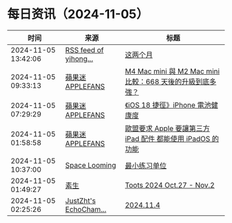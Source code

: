 ﻿# 每日资讯（2024-11-05）

|时间|来源|标题|
|---|---|---|
|2024-11-05 13:42:06|[RSS feed of yihong...](https://raw.githubusercontent.com/yihong0618/gitblog/master/feed.xml)|[这两个月](https://github.com/yihong0618/gitblog/issues/299)|
|2024-11-05 09:33:13|[蘋果迷 APPLEFANS](https://applefans.today/feed/)|[M4 Mac mini 與 M2 Mac mini 比較：668 天後的升級到底多強？](https://applefans.today/2024-11-m4-mac-mini-vs-m2-mac-mini-compared/)|
|2024-11-05 07:29:29|[蘋果迷 APPLEFANS](https://applefans.today/feed/)|[《iOS 18 捷徑》iPhone 電池健康度](https://applefans.today/2024-08-ios-18-shortcuts-iphone-battery-healthy/)|
|2024-11-05 01:58:58|[蘋果迷 APPLEFANS](https://applefans.today/feed/)|[歐盟要求 Apple 要讓第三方 iPad 配件 都能使用 iPadOS 的功能](https://applefans.today/2024-11-eu-ipad-accessory-integration-feud/)|
|2024-11-05 10:37:00|[Space Looming](http://yibie.github.io/index.xml)|[最小练习单位](https://www.gtdstudy.com/posts/the-minimum-practice-unit/)|
|2024-11-05 01:49:27|[素生](http://z.arlmy.me/atom.xml)|[Toots 2024 Oct.27 - Nov.2](http://z.arlmy.me/posts/MastodonArchives/2024/MastodonTootsArchives_20241102/)|
|2024-11-05 02:25:26|[JustZht's EchoCham...](https://www.justzht.com/rss/)|[2024.11.4](https://www.justzht.com/2024-11-4/)|
